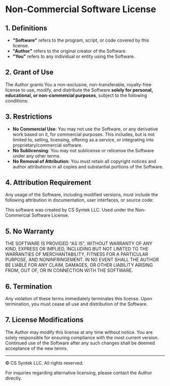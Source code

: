 # Non-Commercial Software License

## 1. Definitions
- **"Software"** refers to the program, script, or code covered by this license.
- **"Author"** refers to the original creator of the Software.
- **"You"** refers to any individual or entity using the Software.

## 2. Grant of Use
The Author grants You a non-exclusive, non-transferable, royalty-free license to use, modify, and distribute the Software **solely for personal, educational, or non-commercial purposes**, subject to the following conditions:

## 3. Restrictions
- **No Commercial Use**: You may not use the Software, or any derivative work based on it, for commercial purposes. This includes, but is not limited to, selling, licensing, offering as a service, or integrating into proprietary/commercial software.
- **No Sublicensing**: You may not sublicense or relicense the Software under any other terms.
- **No Removal of Attribution**: You must retain all copyright notices and author attributions in all copies and substantial portions of the Software.

## 4. Attribution Requirement
Any usage of the Software, including modified versions, must include the following attribution in documentation, user interfaces, or source code:

This software was created by CS Syntek LLC. Used under the Non-Commercial Software License.


## 5. No Warranty
THE SOFTWARE IS PROVIDED "AS IS", WITHOUT WARRANTY OF ANY KIND, EXPRESS OR IMPLIED, INCLUDING BUT NOT LIMITED TO THE WARRANTIES OF MERCHANTABILITY, FITNESS FOR A PARTICULAR PURPOSE, AND NONINFRINGEMENT. IN NO EVENT SHALL THE AUTHOR BE LIABLE FOR ANY CLAIM, DAMAGES, OR OTHER LIABILITY ARISING FROM, OUT OF, OR IN CONNECTION WITH THE SOFTWARE.

## 6. Termination
Any violation of these terms immediately terminates this license. Upon termination, you must cease all use and distribution of the Software.

## 7. License Modifications
The Author may modify this license at any time without notice. You are solely responsible for ensuring compliance with the most current version. Continued use of the Software after any such changes shall be deemed acceptance of the new terms.

---
© CS Syntek LLC. All rights reserved.

For inquiries regarding alternative licensing, please contact the Author directly.
